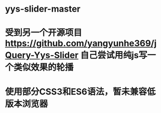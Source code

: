 # yys-slider-master
# 受到另一个开源项目 https://github.com/yangyunhe369/jQuery-Yys-Slider 自己尝试用纯js写一个类似效果的轮播
# 使用部分CSS3和ES6语法，暂未兼容低版本浏览器